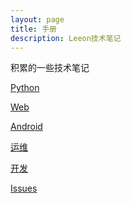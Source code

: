 ```yaml
---
layout: page
title: 手册
description: Leeon技术笔记
---
```


积累的一些技术笔记

[Python](./py/)

[Web](./web/)

<!-- [C++](./cpp) -->

[Android](./android)

<!-- [iOS](./ios) -->

[运维](./ops/)

[开发](./dev/)

[Issues](./issues)


